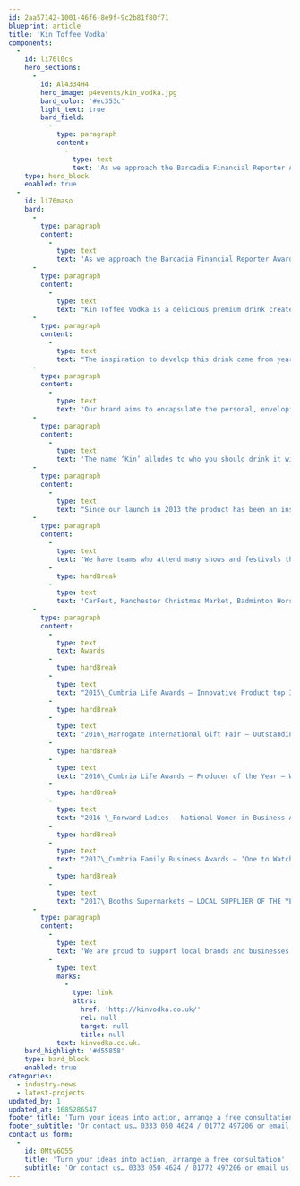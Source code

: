 ```yaml
---
id: 2aa57142-1001-46f6-8e9f-9c2b81f80f71
blueprint: article
title: 'Kin Toffee Vodka'
components:
  -
    id: li76l0cs
    hero_sections:
      -
        id: Al4334H4
        hero_image: p4events/kin_vodka.jpg
        bard_color: '#ec353c'
        light_text: true
        bard_field:
          -
            type: paragraph
            content:
              -
                type: text
                text: 'As we approach the Barcadia Financial Reporter Awards 2019, I thought It would be good to showcase on our blog some of the local brands we’re in compassing in the…'
    type: hero_block
    enabled: true
  -
    id: li76maso
    bard:
      -
        type: paragraph
        content:
          -
            type: text
            text: 'As we approach the Barcadia Financial Reporter Awards 2019, I thought It would be good to showcase on our blog some of the local brands we’re in compassing in the event. One in particular caught my eye at a local trade fair and that was Kin Toffee Vodka, created in the English Lake District. Here’s a few words from founder Judith:'
      -
        type: paragraph
        content:
          -
            type: text
            text: "Kin Toffee Vodka is a delicious premium drink created by me, Judith Wren in the heart of the English Lake District. Kin is a rich, blend of caramel, vanilla and toffee flavours which are hosted by a British distilled vodka, with the delicious toffee being the leading flavour. It has an abv of 20.3% which mean that it is a beautiful drink in its own right, not necessarily needing to be mixed.\_ It is gluten, dairy free, GMO free and vegan."
      -
        type: paragraph
        content:
          -
            type: text
            text: "The inspiration to develop this drink came from years skiing in the French Alps, where versions of Toffee Vodka are very popular. Once I had tasted it there was no going back! I came home and made my own version which I gave to friends and family for presents and just to enjoy, for over 6 years….lucky them!\_ I first thought about make a small business from the product when working for a children’s’ charity and as staff we were doing some fundraising. So, I took in my sticky toffee puddings and my newly discovered toffee vodka and it went down a storm – I had orders coming out of my ears, so it got me thinking that there may be a business here. From there I did all the regulation stuff and in December 2013 we produced our first bottles."
      -
        type: paragraph
        content:
          -
            type: text
            text: 'Our brand aims to encapsulate the personal, enveloping warmth and welcome, the premium quality with a touch of fun and a representation of our heritage – our base in the Lakes and our inspiration in the Alps.'
      -
        type: paragraph
        content:
          -
            type: text
            text: 'The name ‘Kin’ alludes to who you should drink it with – friends and family, the black label is the Lakeland slate and the bird is a wren – my surname.'
      -
        type: paragraph
        content:
          -
            type: text
            text: "Since our launch in 2013 the product has been an instant hit across a variety of markets.\_ The demographic of the consumer is very wide ranging, with the under 30’s drinking it as ‘shots’ or mixing with coke or similar. The older age groups enjoy it as a straight drink, chilled or as a cocktail eg Kir Royal in prosecco / champagne or just a warming treat.\_ We have therefore a very wide appeal across all age ranges."
      -
        type: paragraph
        content:
          -
            type: text
            text: 'We have teams who attend many shows and festivals through the year, over 250 across the whole of the UK in 2017 these include:'
          -
            type: hardBreak
          -
            type: text
            text: 'CarFest, Manchester Christmas Market, Badminton Horse Trails, Wimbledon Food festival, BBC Good Food Shows, Foodies Festivals and many more'
      -
        type: paragraph
        content:
          -
            type: text
            text: Awards
          -
            type: hardBreak
          -
            type: text
            text: "2015\_Cumbria Life Awards – Innovative Product top 3 finalist"
          -
            type: hardBreak
          -
            type: text
            text: "2016\_Harrogate International Gift Fair – Outstanding product – WINNER"
          -
            type: hardBreak
          -
            type: text
            text: "2016\_Cumbria Life Awards – Producer of the Year – WINNER"
          -
            type: hardBreak
          -
            type: text
            text: "2016 \_Forward Ladies – National Women in Business Awards – REGIONAL WINNER (North West, Ireland, Wales & Isle of Man)"
          -
            type: hardBreak
          -
            type: text
            text: "2017\_Cumbria Family Business Awards – ‘One to Watch’"
          -
            type: hardBreak
          -
            type: text
            text: "2017\_Booths Supermarkets – LOCAL SUPPLIER OF THE YEAR"
      -
        type: paragraph
        content:
          -
            type: text
            text: 'We are proud to support local brands and businesses across our our events and look forward to feedback on the toffee vodka shots we’ll be creating with the Kin product. For more information on Kin Vodka, check out their website '
          -
            type: text
            marks:
              -
                type: link
                attrs:
                  href: 'http://kinvodka.co.uk/'
                  rel: null
                  target: null
                  title: null
            text: kinvodka.co.uk.
    bard_highlight: '#d55858'
    type: bard_block
    enabled: true
categories:
  - industry-news
  - latest-projects
updated_by: 1
updated_at: 1685286547
footer_title: 'Turn your ideas into action, arrange a free consultation'
footer_subtitle: 'Or contact us… 0333 050 4624 / 01772 497206 or email us: info@p4events.co.uk'
contact_us_form:
  -
    id: 0Mtv6O55
    title: 'Turn your ideas into action, arrange a free consultation'
    subtitle: 'Or contact us… 0333 050 4624 / 01772 497206 or email us: info@p4events.co.uk'
---
```

